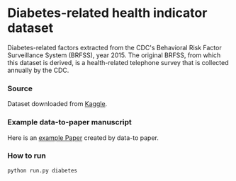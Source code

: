 # Diabetes-related health indicator dataset

Diabetes-related factors extracted from the CDC's Behavioral Risk Factor Surveillance System (BRFSS), year 2015.
The original BRFSS, from which this dataset is derived, is a health-related telephone survey that is collected 
annually by the CDC.

### Source
Dataset downloaded from [Kaggle](https://www.kaggle.com/datasets/alexteboul/diabetes-health-indicators-dataset).

### Example data-to-paper manuscript
Here is an [example Paper](https://github.com/rkishony/data-to-paper-supplementary/blob/main/Supplementary%20Data-chained%20Manuscripts/Supplementary%20Data-chained%20Manuscript%20A.pdf) created by data-to paper.

### How to run
`python run.py diabetes`
